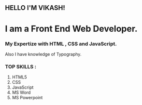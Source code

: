 ## HELLO I'M VIKASH!
# I am a Front End Web Developer.
### My Expertize with HTML , CSS and JavaScript.
Also I have knowledge of Typography.

### TOP SKILLS :
1. <span color="red">HTML5</span>
2. CSS
3. JavaScript
4. MS Word
5. MS Powerpoint